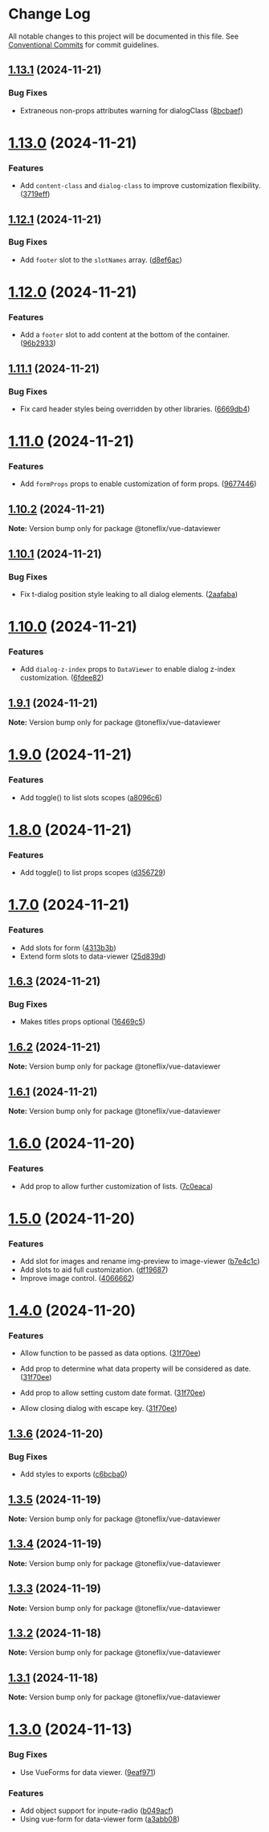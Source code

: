 # Change Log

All notable changes to this project will be documented in this file.
See [Conventional Commits](https://conventionalcommits.org) for commit guidelines.

## [1.13.1](https://github.com/toneflix/vue-component-pack/compare/@toneflix/vue-dataviewer@1.13.0...@toneflix/vue-dataviewer@1.13.1) (2024-11-21)

### Bug Fixes

- Extraneous non-props attributes warning for dialogClass ([8bcbaef](https://github.com/toneflix/vue-component-pack/commit/8bcbaef4ba0d7534fa9015664e6f5364621e2704))

# [1.13.0](https://github.com/toneflix/vue-component-pack/compare/@toneflix/vue-dataviewer@1.12.1...@toneflix/vue-dataviewer@1.13.0) (2024-11-21)

### Features

- Add `content-class` and `dialog-class` to improve customization flexibility. ([3719eff](https://github.com/toneflix/vue-component-pack/commit/3719effceb992f3d624d562bcbd79b3122950408))

## [1.12.1](https://github.com/toneflix/vue-component-pack/compare/@toneflix/vue-dataviewer@1.12.0...@toneflix/vue-dataviewer@1.12.1) (2024-11-21)

### Bug Fixes

- Add `footer` slot to the `slotNames` array. ([d8ef6ac](https://github.com/toneflix/vue-component-pack/commit/d8ef6ac1ffd3e87d2eb0b60b99dd09b1f98b91b2))

# [1.12.0](https://github.com/toneflix/vue-component-pack/compare/@toneflix/vue-dataviewer@1.11.1...@toneflix/vue-dataviewer@1.12.0) (2024-11-21)

### Features

- Add a `footer` slot to add content at the bottom of the container. ([96b2933](https://github.com/toneflix/vue-component-pack/commit/96b29332ec7c2fd444c6875cd7c004f671fd0505))

## [1.11.1](https://github.com/toneflix/vue-component-pack/compare/@toneflix/vue-dataviewer@1.11.0...@toneflix/vue-dataviewer@1.11.1) (2024-11-21)

### Bug Fixes

- Fix card header styles being overridden by other libraries. ([6669db4](https://github.com/toneflix/vue-component-pack/commit/6669db4c1c415e8bbc9efaf69252996e57e01de8))

# [1.11.0](https://github.com/toneflix/vue-component-pack/compare/@toneflix/vue-dataviewer@1.10.2...@toneflix/vue-dataviewer@1.11.0) (2024-11-21)

### Features

- Add `formProps` props to enable customization of form props. ([9677446](https://github.com/toneflix/vue-component-pack/commit/96774463eb00b000aad13e41711a65b3530dcf32))

## [1.10.2](https://github.com/toneflix/vue-component-pack/compare/@toneflix/vue-dataviewer@1.10.1...@toneflix/vue-dataviewer@1.10.2) (2024-11-21)

**Note:** Version bump only for package @toneflix/vue-dataviewer

## [1.10.1](https://github.com/toneflix/vue-component-pack/compare/@toneflix/vue-dataviewer@1.10.0...@toneflix/vue-dataviewer@1.10.1) (2024-11-21)

### Bug Fixes

- Fix t-dialog position style leaking to all dialog elements. ([2aafaba](https://github.com/toneflix/vue-component-pack/commit/2aafaba82b844005f54ad9779a306ff5a896c412))

# [1.10.0](https://github.com/toneflix/vue-component-pack/compare/@toneflix/vue-dataviewer@1.9.1...@toneflix/vue-dataviewer@1.10.0) (2024-11-21)

### Features

- Add `dialog-z-index` props to `DataViewer` to enable dialog z-index customization. ([6fdee82](https://github.com/toneflix/vue-component-pack/commit/6fdee8227fe15079d1b515d991dfb182c327c834))

## [1.9.1](https://github.com/toneflix/vue-component-pack/compare/@toneflix/vue-dataviewer@1.9.0...@toneflix/vue-dataviewer@1.9.1) (2024-11-21)

**Note:** Version bump only for package @toneflix/vue-dataviewer

# [1.9.0](https://github.com/toneflix/vue-component-pack/compare/@toneflix/vue-dataviewer@1.8.0...@toneflix/vue-dataviewer@1.9.0) (2024-11-21)

### Features

- Add toggle() to list slots scopes ([a8096c6](https://github.com/toneflix/vue-component-pack/commit/a8096c6e95b28d1aa0b7702925f013422e37f936))

# [1.8.0](https://github.com/toneflix/vue-component-pack/compare/@toneflix/vue-dataviewer@1.7.0...@toneflix/vue-dataviewer@1.8.0) (2024-11-21)

### Features

- Add toggle() to list props scopes ([d356729](https://github.com/toneflix/vue-component-pack/commit/d356729de67684eb7971f7c572223a0a5115b312))

# [1.7.0](https://github.com/toneflix/vue-component-pack/compare/@toneflix/vue-dataviewer@1.6.3...@toneflix/vue-dataviewer@1.7.0) (2024-11-21)

### Features

- Add slots for form ([4313b3b](https://github.com/toneflix/vue-component-pack/commit/4313b3bf498026a49f789a578f5c70a354454804))
- Extend form slots to data-viewer ([25d839d](https://github.com/toneflix/vue-component-pack/commit/25d839dd8bb5b72e519519518e5b76eefb67470c))

## [1.6.3](https://github.com/toneflix/vue-component-pack/compare/@toneflix/vue-dataviewer@1.6.2...@toneflix/vue-dataviewer@1.6.3) (2024-11-21)

### Bug Fixes

- Makes titles props optional ([16469c5](https://github.com/toneflix/vue-component-pack/commit/16469c5252b6b5fd1cbfa3a6f404f948060bce76))

## [1.6.2](https://github.com/toneflix/vue-component-pack/compare/@toneflix/vue-dataviewer@1.6.1...@toneflix/vue-dataviewer@1.6.2) (2024-11-21)

**Note:** Version bump only for package @toneflix/vue-dataviewer

## [1.6.1](https://github.com/toneflix/vue-component-pack/compare/@toneflix/vue-dataviewer@1.6.0...@toneflix/vue-dataviewer@1.6.1) (2024-11-21)

**Note:** Version bump only for package @toneflix/vue-dataviewer

# [1.6.0](https://github.com/toneflix/vue-component-pack/compare/@toneflix/vue-dataviewer@1.5.0...@toneflix/vue-dataviewer@1.6.0) (2024-11-20)

### Features

- Add prop to allow further customization of lists. ([7c0eaca](https://github.com/toneflix/vue-component-pack/commit/7c0eaca160443861523454a37e886643bd4c32e7))

# [1.5.0](https://github.com/toneflix/vue-component-pack/compare/@toneflix/vue-dataviewer@1.4.0...@toneflix/vue-dataviewer@1.5.0) (2024-11-20)

### Features

- Add slot for images and rename img-preview to image-viewer ([b7e4c1c](https://github.com/toneflix/vue-component-pack/commit/b7e4c1cb1af0c4668893f8389fd1be1ac2adbc0e))
- Add slots to aid full customization. ([df19687](https://github.com/toneflix/vue-component-pack/commit/df19687d95165b499d8ed1f8eadd138f9c1f9107))
- Improve image control. ([4066662](https://github.com/toneflix/vue-component-pack/commit/4066662df599f28e2ca3dc62ccac3454e2b9f363))

# [1.4.0](https://github.com/toneflix/vue-component-pack/compare/@toneflix/vue-dataviewer@1.3.6...@toneflix/vue-dataviewer@1.4.0) (2024-11-20)

### Features

- Allow function to be passed as data options. ([31f70ee](https://github.com/toneflix/vue-component-pack/commit/31f70ee02af849ef6cf84a90ffdc5e990b0d8bcb))

- Add prop to determine what data property will be considered as date. ([31f70ee](https://github.com/toneflix/vue-component-pack/commit/31f70ee02af849ef6cf84a90ffdc5e990b0d8bcb))

- Add prop to allow setting custom date format. ([31f70ee](https://github.com/toneflix/vue-component-pack/commit/31f70ee02af849ef6cf84a90ffdc5e990b0d8bcb))

- Allow closing dialog with escape key. ([31f70ee](https://github.com/toneflix/vue-component-pack/commit/31f70ee02af849ef6cf84a90ffdc5e990b0d8bcb))

## [1.3.6](https://github.com/toneflix/vue-component-pack/compare/@toneflix/vue-dataviewer@1.3.5...@toneflix/vue-dataviewer@1.3.6) (2024-11-20)

### Bug Fixes

- Add styles to exports ([c6bcba0](https://github.com/toneflix/vue-component-pack/commit/c6bcba0363ac7de216dd4bfd808894427d8626ca))

## [1.3.5](https://github.com/toneflix/vue-component-pack/compare/@toneflix/vue-dataviewer@1.3.4...@toneflix/vue-dataviewer@1.3.5) (2024-11-19)

**Note:** Version bump only for package @toneflix/vue-dataviewer

## [1.3.4](https://github.com/toneflix/vue-component-pack/compare/@toneflix/vue-dataviewer@1.3.3...@toneflix/vue-dataviewer@1.3.4) (2024-11-19)

**Note:** Version bump only for package @toneflix/vue-dataviewer

## [1.3.3](https://github.com/toneflix/vue-component-pack/compare/@toneflix/vue-dataviewer@1.3.2...@toneflix/vue-dataviewer@1.3.3) (2024-11-19)

**Note:** Version bump only for package @toneflix/vue-dataviewer

## [1.3.2](https://github.com/toneflix/vue-component-pack/compare/@toneflix/vue-dataviewer@1.3.1...@toneflix/vue-dataviewer@1.3.2) (2024-11-18)

**Note:** Version bump only for package @toneflix/vue-dataviewer

## [1.3.1](https://github.com/toneflix/vue-component-pack/compare/@toneflix/vue-dataviewer@1.3.0...@toneflix/vue-dataviewer@1.3.1) (2024-11-18)

**Note:** Version bump only for package @toneflix/vue-dataviewer

# [1.3.0](https://github.com/toneflix/vue-component-pack/compare/@toneflix/vue-dataviewer@1.2.0...@toneflix/vue-dataviewer@1.3.0) (2024-11-13)

### Bug Fixes

- Use VueForms for data viewer. ([9eaf971](https://github.com/toneflix/vue-component-pack/commit/9eaf9716d301d2f57cd2ffa717538dafdcbe5bc2))

### Features

- Add object support for inpute-radio ([b049acf](https://github.com/toneflix/vue-component-pack/commit/b049acf0f0ed7ba30da60304b49ea8b5c9ff2870))
- Using vue-form for data-viewer form ([a3abb08](https://github.com/toneflix/vue-component-pack/commit/a3abb087d9290cb33ba54392d68adacfab18aef5))
